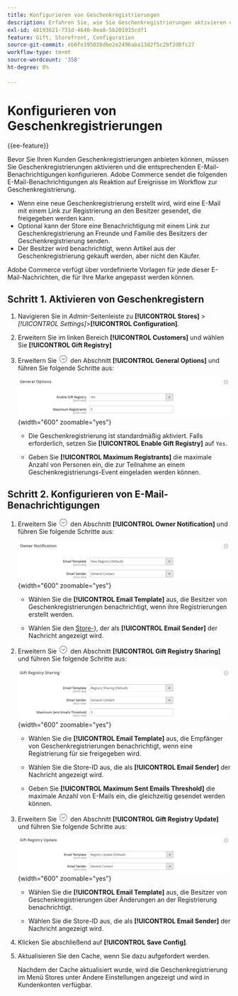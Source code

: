 ```yaml
---
title: Konfigurieren von Geschenkregistrierungen
description: Erfahren Sie, wie Sie Geschenkregistrierungen aktivieren und die zugehörigen E-Mail-Benachrichtigungen konfigurieren.
exl-id: 48193621-731d-4640-8ea8-5b201915cdf1
feature: Gift, Storefront, Configuration
source-git-commit: eb0fe395020dbe2e2496aba13d2f5c2bf2d0fc27
workflow-type: tm+mt
source-wordcount: '358'
ht-degree: 0%

---
```


# Konfigurieren von Geschenkregistrierungen

{{ee-feature}}

Bevor Sie Ihren Kunden Geschenkregistrierungen anbieten können, müssen Sie Geschenkregistrierungen aktivieren und die entsprechenden E-Mail-Benachrichtigungen konfigurieren. Adobe Commerce sendet die folgenden E-Mail-Benachrichtigungen als Reaktion auf Ereignisse im Workflow zur Geschenkregistrierung.

- Wenn eine neue Geschenkregistrierung erstellt wird, wird eine E-Mail mit einem Link zur Registrierung an den Besitzer gesendet, die freigegeben werden kann.
- Optional kann der Store eine Benachrichtigung mit einem Link zur Geschenkregistrierung an Freunde und Familie des Besitzers der Geschenkregistrierung senden.
- Der Besitzer wird benachrichtigt, wenn Artikel aus der Geschenkregistrierung gekauft werden, aber nicht den Käufer.

Adobe Commerce verfügt über vordefinierte Vorlagen für jede dieser E-Mail-Nachrichten, die für Ihre Marke angepasst werden können.

## Schritt 1. Aktivieren von Geschenkregistern

1. Navigieren Sie in _Admin_-Seitenleiste zu **[!UICONTROL Stores]** > _[!UICONTROL Settings]_>**[!UICONTROL Configuration]**.

1. Erweitern Sie im linken Bereich **[!UICONTROL Customers]** und wählen Sie **[!UICONTROL Gift Registry]**

1. Erweitern Sie ![Erweiterungsauswahl](../assets/icon-display-expand.png) den Abschnitt **[!UICONTROL General Options]** und führen Sie folgende Schritte aus:

   ![Kundenkonfiguration - Geschenkregistrierung allgemein](../configuration-reference/customers/assets/gift-registry-general-options.png){width="600" zoomable="yes"}

   - Die Geschenkregistrierung ist standardmäßig aktiviert. Falls erforderlich, setzen Sie **[!UICONTROL Enable Gift Registry]** auf `Yes`.

   - Geben Sie **[!UICONTROL Maximum Registrants]** die maximale Anzahl von Personen ein, die zur Teilnahme an einem Geschenkregistrierungs-Event eingeladen werden können.

## Schritt 2. Konfigurieren von E-Mail-Benachrichtigungen

1. Erweitern Sie ![Erweiterungsauswahl](../assets/icon-display-expand.png) den Abschnitt **[!UICONTROL Owner Notification]** und führen Sie folgende Schritte aus:

   ![Kundenkonfiguration - Benachrichtigung zum Besitzer der Geschenkregistrierung](../configuration-reference/customers/assets/gift-registry-owner-notification.png){width="600" zoomable="yes"}

   - Wählen Sie die **[!UICONTROL Email Template]** aus, die Besitzer von Geschenkregistrierungen benachrichtigt, wenn ihre Registrierungen erstellt werden.

   - Wählen Sie den [Store-](../getting-started/store-details.md#store-email-addresses)), der als **[!UICONTROL Email Sender]** der Nachricht angezeigt wird.

1. Erweitern Sie ![Erweiterungsauswahl](../assets/icon-display-expand.png) den Abschnitt **[!UICONTROL Gift Registry Sharing]** und führen Sie folgende Schritte aus:

   ![Kundenkonfiguration - Freigabe der Geschenkregistrierung](../configuration-reference/customers/assets/gift-registry-gift-registry-sharing.png){width="600" zoomable="yes"}

   - Wählen Sie die **[!UICONTROL Email Template]** aus, die Empfänger von Geschenkregistrierungen benachrichtigt, wenn eine Registrierung für sie freigegeben wird.

   - Wählen Sie die Store-ID aus, die als **[!UICONTROL Email Sender]** der Nachricht angezeigt wird.

   - Geben Sie **[!UICONTROL Maximum Sent Emails Threshold]** die maximale Anzahl von E-Mails ein, die gleichzeitig gesendet werden können.

1. Erweitern Sie ![Erweiterungsauswahl](../assets/icon-display-expand.png) den Abschnitt **[!UICONTROL Gift Registry Update]** und führen Sie folgende Schritte aus:

   ![Kundenkonfiguration - Aktualisierung der Geschenkregistrierung](../configuration-reference/customers/assets/gift-registry-gift-registry-update.png){width="600" zoomable="yes"}

   - Wählen Sie die **[!UICONTROL Email Template]** aus, die Besitzer von Geschenkregistrierungen über Änderungen an der Registrierung benachrichtigt.

   - Wählen Sie die Store-ID aus, die als **[!UICONTROL Email Sender]** der Nachricht angezeigt wird.

1. Klicken Sie abschließend auf **[!UICONTROL Save Config]**.

1. Aktualisieren Sie den Cache, wenn Sie dazu aufgefordert werden.

   Nachdem der Cache aktualisiert wurde, wird die Geschenkregistrierung im Menü Stores unter Andere Einstellungen angezeigt und wird in Kundenkonten verfügbar.
